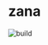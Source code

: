 # zana

![build](https://github.com/kushtrimh/zana/actions/workflows/build.yml/badge.svg?branch=main)
